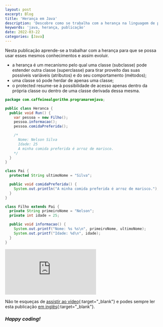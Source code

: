 ```yaml
---
layout: post
excerpt: Blog
title: 'Herança em Java'
description: 'Descobre como se trabalha com a herança na linguagem de programação Java. Obtém respostas às tuas dúvidas com a teoria e os exemplos apresentados.'
keywords: 'java, herança, publicação'
date: 2022-03-22
categories: [Java]
---
```


Nesta publicação aprende-se a trabalhar com a herança para que se possa usar esses mesmos conhecimentos e assim evoluir.

- a herança é um mecanismo pelo qual uma classe (subclasse) pode estender outra classe (superclasse) para tirar proveito das suas possíveis variáveis (atributos) e do seu comportamento (métodos);
- uma classe só pode herdar de apenas uma classe;
- o protected resume-se à possibilidade de acesso apenas dentro da própria classe ou dentro de uma classe derivada dessa mesma.

```java
package com.caffeinealgorithm.programaremjava;

public class Heranca {
  public void Run() {
    var pessoa = new Filho();
    pessoa.informacao();
    pessoa.comidaPreferida();

    /*
      Nome: Nelson Silva
      Idade: 25
      A minha comida preferida é arroz de marisco.
    */
  }
}

class Pai {
  protected String ultimoNome = "Silva";

  public void comidaPreferida() {
    System.out.println("A minha comida preferida é arroz de marisco.");
  }
}

class Filho extends Pai {
  private String primeiroNome = "Nelson";
  private int idade = 25;

  public void informacao() {
    System.out.printf("Nome: %s %s\n", primeiroNome, ultimoNome);
    System.out.printf("Idade: %d\n", idade);
  }
}
```

<div class="video-container">
  <iframe src="https://www.youtube.com/embed/wFJN_36mi9M" frameborder="0" allowfullscreen></iframe>
</div>

Não te esqueças de [assistir ao vídeo](https://youtu.be/wFJN_36mi9M){:target="\_blank"} e podes sempre ler esta publicação [em inglês](https://nelsonsilvadev.com/blog/20220322/inheritance-in-java/){:target="\_blank"}.

### _Happy coding!_
